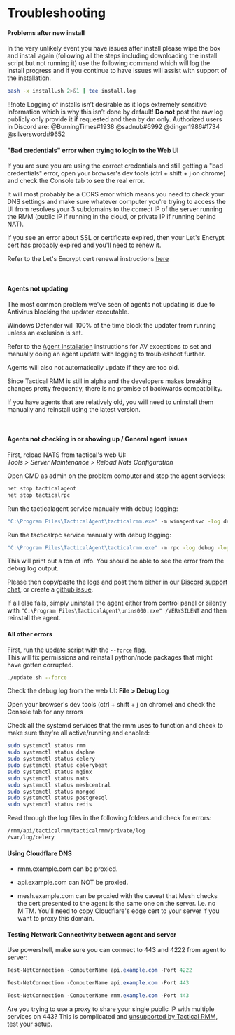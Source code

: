 # Troubleshooting

#### Problems after new install

In the very unlikely event you have issues after install please wipe the box and install again (following all the steps including downloading the install script but not running it) use the following command which will log the install progress and if you continue to have issues will assist with support of the installation.

```bash
bash -x install.sh 2>&1 | tee install.log
```

!!!note
    Logging of installs isn’t desirable as it logs extremely sensitive information which is why this isn’t done by default! **Do not** post the raw log publicly only provide it if requested and then by dm only. Authorized users in Discord are: @BurningTimes#1938 @sadnub#6992 @dinger1986#1734 @silversword#9652

#### "Bad credentials" error when trying to login to the Web UI

If you are sure you are using the correct credentials and still getting a "bad credentials" error, open your browser's dev tools (ctrl + shift + j on chrome) and check the Console tab to see the real error.

It will most probably be a CORS error which means you need to check your DNS settings and make sure whatever computer you're trying to access the UI from resolves your 3 subdomains to the correct IP of the server running the RMM (public IP if running in the cloud, or private IP if running behind NAT).

If you see an error about SSL or certificate expired, then your Let's Encrypt cert has probably expired and you'll need to renew it.

Refer to the Let's Encrypt cert renewal instructions [here](update_server.md#keeping-your-lets-encrypt-certificate-up-to-date)

<br/>

#### Agents not updating

The most common problem we've seen of agents not updating is due to Antivirus blocking the updater executable.

Windows Defender will 100% of the time block the updater from running unless an exclusion is set.

Refer to the [Agent Installation](install_agent.md) instructions for AV exceptions to set and manually doing an agent update with logging to troubleshoot further.

Agents will also not automatically update if they are too old.

Since Tactical RMM is still in alpha and the developers makes breaking changes pretty frequently, there is no promise of backwards compatibility.

If you have agents that are relatively old, you will need to uninstall them manually and reinstall using the latest version.

<br/>

#### Agents not checking in or showing up / General agent issues

First, reload NATS from tactical's web UI:<br />
*Tools > Server Maintenance > Reload Nats Configuration*

Open CMD as admin on the problem computer and stop the agent services:

```cmd
net stop tacticalagent
net stop tacticalrpc
```

Run the tacticalagent service manually with debug logging:
```cmd
"C:\Program Files\TacticalAgent\tacticalrmm.exe" -m winagentsvc -log debug -logto stdout
```

Run the tacticalrpc service manually with debug logging:
```cmd
"C:\Program Files\TacticalAgent\tacticalrmm.exe" -m rpc -log debug -logto stdout
```

This will print out a ton of info. You should be able to see the error from the debug log output.

Please then copy/paste the logs and post them either in our [Discord support chat](https://discord.gg/upGTkWp), or create a [github issue](https://github.com/wh1te909/tacticalrmm/issues).

If all else fails, simply uninstall the agent either from control panel or silently with `"C:\Program Files\TacticalAgent\unins000.exe" /VERYSILENT` and then reinstall the agent.

#### All other errors

First, run the [update script](update_server.md#updating-to-the-latest-rmm-version) with the `--force` flag. <br/>This will fix permissions and reinstall python/node packages that might have gotten corrupted.

```bash
./update.sh --force
```

Check the debug log from the web UI: **File > Debug Log**

Open your browser's dev tools (ctrl + shift + j on chrome) and check the Console tab for any errors

Check all the systemd services that the rmm uses to function and check to make sure they're all active/running and enabled:

```bash
sudo systemctl status rmm
sudo systemctl status daphne
sudo systemctl status celery
sudo systemctl status celerybeat
sudo systemctl status nginx
sudo systemctl status nats
sudo systemctl status meshcentral
sudo systemctl status mongod
sudo systemctl status postgresql
sudo systemctl status redis
```

Read through the log files in the following folders and check for errors:
```bash
/rmm/api/tacticalrmm/tacticalrmm/private/log
/var/log/celery
```

#### Using Cloudflare DNS

- rmm.example.com can be proxied.

- api.example.com can NOT be proxied.

- mesh.example.com can be proxied with the caveat that Mesh checks the cert presented to the agent is the same one on the server. I.e. no MITM. You'll need to copy Cloudflare's edge cert to your server if you want to proxy this domain.

#### Testing Network Connectivity between agent and server

Use powershell, make sure you can connect to 443 and 4222 from agent to server:

```powershell
Test-NetConnection -ComputerName api.example.com -Port 4222
```

```powershell
Test-NetConnection -ComputerName api.example.com -Port 443
```

```powershell
Test-NetConnection -ComputerName rmm.example.com -Port 443
```

Are you trying to use a proxy to share your single public IP with multiple services on 443? This is complicated and [unsupported by Tactical RMM](unsupported_scripts.md), test your setup.